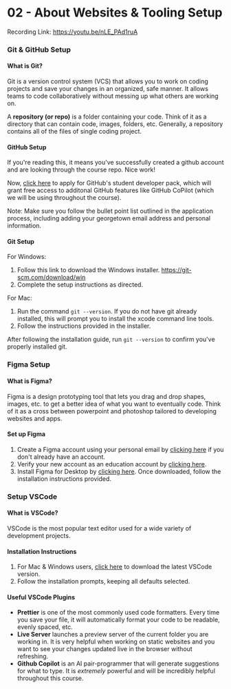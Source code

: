 # 02 - About Websites & Tooling Setup

Recording Link: https://youtu.be/nLE_PAd1ruA

### Git & GitHub Setup

#### What is Git?

Git is a version control system (VCS) that allows you to work on coding projects and save your changes in an organized, safe manner. It allows teams to code collaboratively without messing up what others are working on.

A **repository (or repo)** is a folder containing your code. Think of it as a directory that can contain code, images, folders, etc.
Generally, a repository contains all of the files of single coding project.

#### GitHub Setup

If you're reading this, it means you've successfully created a github account and are looking through the course repo. Nice work!

Now, [click here](https://education.github.com/discount_requests/application) to apply for GitHub's student developer pack, which will grant free access to additonal GitHub features like GitHub CoPilot (which we will be using throughout the course).

Note: Make sure you follow the bullet point list outlined in the application process, including adding your georgetown email address and personal information.

#### Git Setup

For Windows:

1. Follow this link to download the Windows installer. https://git-scm.com/download/win
2. Complete the setup instructions as directed.

For Mac:

1. Run the command `git --version`. If you do not have git already installed, this will prompt you to install the xcode command line tools.
2. Follow the instructions provided in the installer.

After following the installation guide, run `git --version` to confirm you've properly installed git.

### Figma Setup

#### What is Figma?

Figma is a design prototyping tool that lets you drag and drop shapes, images, etc. to get a better idea of what you want to eventually code.
Think of it as a cross between powerpoint and photoshop tailored to developing websites and apps.

#### Set up Figma

1. Create a Figma account using your personal email by [clicking here](https://www.figma.com/signup) if you don't already have an account.
2. Verify your new account as an education account by [clicking here](https://www.figma.com/education/).
3. Install Figma for Desktop by [clicking here](https://www.figma.com/downloads/). Once downloaded, follow the installation instructions provided.

### Setup VSCode

#### What is VSCode?

VSCode is the most popular text editor used for a wide variety of development projects.

#### Installation Instructions

1. For Mac & Windows users, [click here](https://code.visualstudio.com/download) to download the latest VSCode version.
2. Follow the installation prompts, keeping all defaults selected.

#### Useful VSCode Plugins

- **Prettier** is one of the most commonly used code formatters. Every time you save your file, it will automatically format your code to be readable, evenly spaced, etc.
- **Live Server** launches a preview server of the current folder you are working in. It is very helpful when working on static websites and you want to see your changes updated live in the browser without refreshing.
- **Github Copilot** is an AI pair-programmer that will generate suggestions for what to type. It is _extremely_ powerful and will be incredibly helpful throughout this course.
